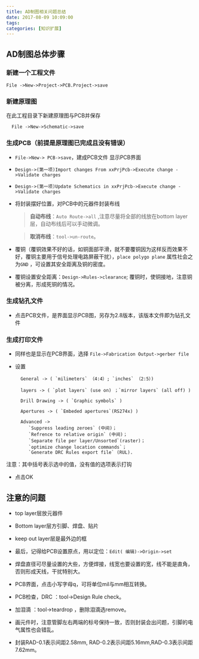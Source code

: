 ```yaml
---
title: AD制图相关问题总结
date: 2017-08-09 10:09:00
tags:
categories: [知识扩展]
---
```

## AD制图总体步骤
### 新建一个工程文件
	File ->New->Project->PCB.Project->save

### 新建原理图
在此工程目录下新建原理图与PCB并保存

	  File ->New->Schematic->save

### 生成PCB（前提是原理图已完成且没有错误）
-  `File->New-> PCB->save`，建成PCB文件 显示PCB界面

-  `Design->(第一项)Import changes From xxPrjPcb->Execute change ->Validate charges`

-  `Design->(第一项)Update Schematics in xxPrjPcb->Execute change ->Validate charges`

-  将封装摆好位置，对PCB中的元器件封装布线

	> **自动布线**：`Auto Route->all` ,注意尽量将全部的线放在bottom layer层，自动布线后可以手动微调。

	> **取消布线**：`tool->un-route`。

-  覆铜（覆铜效果不好的话，如铜面部平滑，就不要覆铜因为这样反而效果不好，覆铜主要用于信号处理电路屏蔽干扰），`place polygo plane` 属性社会之为`GND` ，可设置其安全距离及铜的密度。

-  覆铜设置安全距离：`Design->Rules->clearance`; 覆铜时，使铜接地，注意铜被分离，形成死铜的情况。

### 生成钻孔文件
-  点击PCB文件，是界面显示PCB图，另存为2.8版本，该版本文件即为钻孔文件

### 生成打印文件
-  同样也是显示在PCB界面，选择
`File->Fabrication Output->gerber file`

-  设置

		 General -> ( `milimeters` （4:4）; `inches` （2:5）)
		
		 layers -> ( `plot layers` (use on) ；`mirror layers` (all off) )
		
		 Drill Drawing -> ( `Graphic symbols` ) 
		
		 Apertures -> ( `Embeded apertures`(RS274x) )
		
		 Advanced ->
			`Suppress leading zeroes` (中间)；
			`Refrence to relative origin` (中间)；
			`Separate file per layer/Unsorted`(raster)；
			`optimize change location commands`；
			`Generate DRC Rules export file` (RUL).

注意：其中括号表示选中的值，没有值的选项表示打钩

-  点击OK

## 注意的问题

-  top layer层放元器件

-  Bottom layer层方引脚、焊盘、贴片

-  keep out layer层是最外边的框

-  最后，记得给PCB设置原点，用以定位：`Edit( 编辑)->Origin->set`

-  焊盘直径可尽量设置的大些，方便焊接，线宽也要设置的宽，线不能是直角，否则形成天线，干扰特别大。

-  PCB界面，点击小写字母q，可将单位mil与mm相互转换。

-  PCB检查，DRC ：tool->Design Rule check。

-  加泪滴 ：tool->teardrop ，删除泪滴选remove。

-  画元件时，注意管脚左右两端的标号保持一致，否则封装会出问题，引脚的电气属性也会错乱。

-  封装RAD-0.1表示间距2.58mm, RAD-0.2表示间距5.16mm,RAD-0.3表示间距7.62mm。

